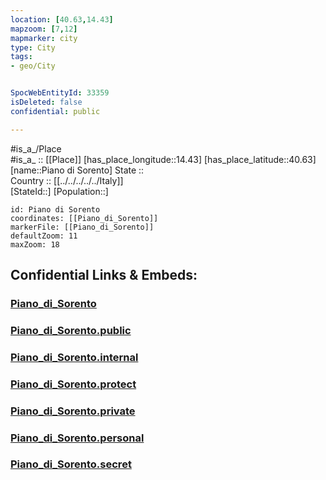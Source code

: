 ```yaml
---
location: [40.63,14.43] 
mapzoom: [7,12] 
mapmarker: city 
type: City
tags:
- geo/City


SpocWebEntityId: 33359
isDeleted: false
confidential: public

---
```

#is_a_/Place  
#is_a_ :: [[Place]] 
[has_place_longitude::14.43] 
[has_place_latitude::40.63] 
[name::Piano di Sorento] 
State ::  
Country :: [[../../../../../Italy]]  
[StateId::] 
[Population::] 



```leaflet
id: Piano di Sorento
coordinates: [[Piano_di_Sorento]] 
markerFile: [[Piano_di_Sorento]] 
defaultZoom: 11 
maxZoom: 18
```


## Confidential Links & Embeds: 

### [Piano_di_Sorento](/_Standards/Earth/Continent/Europe/Europe~South/Italy/regions~Italy/Campania/Napoli.Province/City/Piano_di_Sorento.md) 

### [Piano_di_Sorento.public](/_public/Earth/Continent/Europe/Europe~South/Italy/regions~Italy/Campania/Napoli.Province/City/Piano_di_Sorento.public.md) 

### [Piano_di_Sorento.internal](/_internal/Earth/Continent/Europe/Europe~South/Italy/regions~Italy/Campania/Napoli.Province/City/Piano_di_Sorento.internal.md) 

### [Piano_di_Sorento.protect](/_protect/Earth/Continent/Europe/Europe~South/Italy/regions~Italy/Campania/Napoli.Province/City/Piano_di_Sorento.protect.md) 

### [Piano_di_Sorento.private](/_private/Earth/Continent/Europe/Europe~South/Italy/regions~Italy/Campania/Napoli.Province/City/Piano_di_Sorento.private.md) 

### [Piano_di_Sorento.personal](/_personal/Earth/Continent/Europe/Europe~South/Italy/regions~Italy/Campania/Napoli.Province/City/Piano_di_Sorento.personal.md) 

### [Piano_di_Sorento.secret](/_secret/Earth/Continent/Europe/Europe~South/Italy/regions~Italy/Campania/Napoli.Province/City/Piano_di_Sorento.secret.md)

